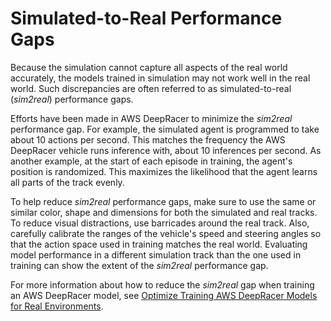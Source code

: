 # Simulated\-to\-Real Performance Gaps<a name="deepracer-how-it-works-virtual-to-physical"></a>

Because the simulation cannot capture all aspects of the real world accurately, the models trained in simulation may not work well in the real world\. Such discrepancies are often referred to as simulated\-to\-real \(*sim2real*\) performance gaps\. 

Efforts have been made in AWS DeepRacer to minimize the *sim2real* performance gap\. For example, the simulated agent is programmed to take about 10 actions per second\. This matches the frequency the AWS DeepRacer vehicle runs inference with, about 10 inferences per second\. As another example, at the start of each episode in training, the agent's position is randomized\. This maximizes the likelihood that the agent learns all parts of the track evenly\. 

 To help reduce *sim2real* performance gaps, make sure to use the same or similar color, shape and dimensions for both the simulated and real tracks\. To reduce visual distractions, use barricades around the real track\. Also, carefully calibrate the ranges of the vehicle's speed and steering angles so that the action space used in training matches the real world\. Evaluating model performance in a different simulation track than the one used in training can show the extent of the *sim2real* performance gap\. 

For more information about how to reduce the *sim2real* gap when training an AWS DeepRacer model, see [Optimize Training AWS DeepRacer Models for Real Environments](deepracer-console-train-evaluate-models.md#deepracer-evaluate-model-test-approaches)\.
